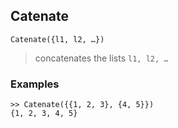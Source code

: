## Catenate

``` 
Catenate({l1, l2, …})
``` 

> concatenates the lists `l1, l2, …`

### Examples
 
``` 
>> Catenate({{1, 2, 3}, {4, 5}})
{1, 2, 3, 4, 5}
``` 